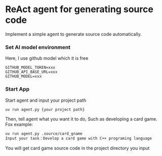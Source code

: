 # ReAct agent for generating source code

Implement a simple agent to generate source code automatically.

### Set AI model environment

Here, I use github model which it is free

```
GITHUB_MODEL_TOKEN=xxx
GITHUB_API_BASE_URL=xxx
GITHUB_MODEL=xxx
```

### Start App

Start agent and input your project path

```bash
uv run agent.py {your project path}
```

Then, tell agent what you want it to do, Such as developing a card game.
Fox example:

```bash
uv run agent.py .source/card_gname
Input your task：Develop a card game with C++ programing language

```

You will get card game source code in the project directory you input
